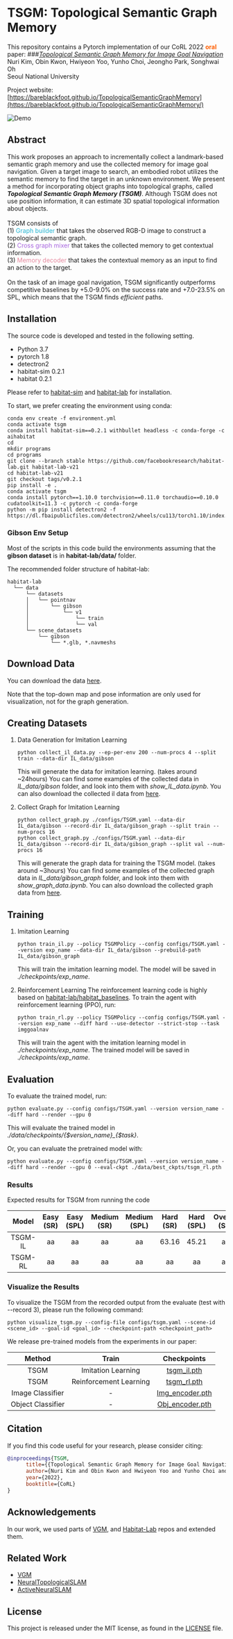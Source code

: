 # TSGM: Topological Semantic Graph Memory

This repository contains a Pytorch implementation of our CoRL 2022 **<span style="color: rgb(255, 95, 0)">oral</span>** paper:
###*[Topological Semantic Graph Memory for Image Goal Navigation](https://arxiv.org/pdf/2209.08274.pdf)* <br>
Nuri Kim, Obin Kwon, Hwiyeon Yoo, Yunho Choi, Jeongho Park, Songhwai Oh <br>
Seoul National University

Project website: [https://bareblackfoot.github.io/TopologicalSemanticGraphMemory](https://bareblackfoot.github.io/TopologicalSemanticGraphMemory/)

![Demo](readme-img/tsgm_corl_2022.gif)

## Abstract
This work proposes an approach to incrementally collect a landmark-based semantic graph memory and use the
collected memory for image goal navigation.
Given a target image to search, an embodied robot utilizes the semantic memory to find the target in an unknown
environment.
We present a method for incorporating object graphs into topological graphs, called
<span style="font-weight:bold; font-style: italic">Topological Semantic Graph Memory (TSGM)</span>.
Although TSGM does not use position information, it can estimate 3D spatial topological information about objects.
<br>
<br>TSGM consists of <br>
(1) <span style="color: rgb(37, 181, 210)">Graph builder</span> that takes the observed RGB-D image to construct
a topological semantic graph. <br>
(2) <span style="color: rgba(132, 37, 210, 0.699)">Cross graph mixer</span> that takes the collected memory to
get contextual information. <br>
(3) <span style="color: rgba(210, 37, 77, 0.535)">Memory decoder</span> that takes the contextual memory as an
input to find an action to the target.<br>
<br>
On the task of an image goal navigation, TSGM significantly outperforms competitive baselines by +5.0-9.0% on
the success rate and +7.0-23.5% on SPL, which means that the TSGM finds <span  style="font-style: italic">efficient</span> paths.

## Installation
The source code is developed and tested in the following setting. 
- Python 3.7
- pytorch 1.8
- detectron2
- habitat-sim 0.2.1
- habitat 0.2.1

Please refer to [habitat-sim](https://github.com/facebookresearch/habitat-sim.git) and [habitat-lab](https://github.com/facebookresearch/habitat-lab.git) for installation.

To start, we prefer creating the environment using conda:

```
conda env create -f environment.yml
conda activate tsgm
conda install habitat-sim==0.2.1 withbullet headless -c conda-forge -c aihabitat
cd 
mkdir programs
cd programs
git clone --branch stable https://github.com/facebookresearch/habitat-lab.git habitat-lab-v21
cd habitat-lab-v21
git checkout tags/v0.2.1
pip install -e .
conda activate tsgm
conda install pytorch==1.10.0 torchvision==0.11.0 torchaudio==0.10.0 cudatoolkit=11.3 -c pytorch -c conda-forge
python -m pip install detectron2 -f https://dl.fbaipublicfiles.com/detectron2/wheels/cu113/torch1.10/index.html
```

### Gibson Env Setup

Most of the scripts in this code build the environments assuming that the **gibson dataset** is in **habitat-lab/data/** folder.

The recommended folder structure of habitat-lab:
```
habitat-lab 
  └── data
      └── datasets
      │   └── pointnav
      │       └── gibson
      │           └── v1
      │               └── train
      │               └── val
      └── scene_datasets
          └── gibson
              └── *.glb, *.navmeshs  
```

## Download Data

You can download the data [here](https://drive.google.com/drive/folders/1Z0Z0Z0Z0Z0Z0Z0Z0Z0Z0Z0Z0Z0Z0Z0Z?usp=sharing).

[//]: # (## Demonstration)

[//]: # (To visualize the TSGM generation, run:)

[//]: # (```)

[//]: # (python tsgm_demo.py --gpu 0 --num-proc 2)

[//]: # (```)

[//]: # (This command will show the online TSGM generation during *random exploration*.)

[//]: # (The rendering window will show the generated TSGM and the observations as follows:)

[//]: # ()
[//]: # (![tsgm_demo_1]&#40;readme-img/tsgm_demo_1.gif&#41; ![tsgm_demo_2]&#40;readme-img/tsgm_demo_2.gif&#41;)

Note that the top-down map and pose information are only used for visualization, not for the graph generation. 


## Creating Datasets
1. Data Generation for Imitation Learning 
    ```
    python collect_il_data.py --ep-per-env 200 --num-procs 4 --split train --data-dir IL_data/gibson
    ```
    This will generate the data for imitation learning. (takes around ~24hours)
    You can find some examples of the collected data in *IL_data/gibson* folder, and look into them with  *show_IL_data.ipynb*.
    You can also download the collected il data from [here]().

2. Collect Graph for Imitation Learning 
    ```
    python collect_graph.py ./configs/TSGM.yaml --data-dir IL_data/gibson --record-dir IL_data/gibson_graph --split train --num-procs 16
    python collect_graph.py ./configs/TSGM.yaml --data-dir IL_data/gibson --record-dir IL_data/gibson_graph --split val --num-procs 16
    ```
    This will generate the graph data for training the TSGM model. (takes around ~3hours)
    You can find some examples of the collected graph data in *IL_data/gibson_graph* folder, and look into them with  *show_graph_data.ipynb*.
    You can also download the collected graph data from [here](https://mysnu-my.sharepoint.com/:f:/g/personal/blackfoot_seoul_ac_kr/EkGTdtVgaMVCvPMHNDjsxlcBoSN2wwzn83gXeF7vT2_Dfg?e=Z39TGP).

## Training
1. Imitation Learning
    ```
    python train_il.py --policy TSGMPolicy --config configs/TSGM.yaml --version exp_name --data-dir IL_data/gibson --prebuild-path IL_data/gibson_graph
    ```
    This will train the imitation learning model. The model will be saved in *./checkpoints/exp_name*.

2. Reinforcement Learning
The reinforcement learning code is highly based on [habitat-lab/habitat_baselines](https://github.com/facebookresearch/habitat-lab/tree/master/habitat_baselines).
To train the agent with reinforcement learning (PPO), run:
    ```
    python train_rl.py --policy TSGMPolicy --config configs/TSGM.yaml --version exp_name --diff hard --use-detector --strict-stop --task imggoalnav
    ```
    This will train the agent with the imitation learning model in *./checkpoints/exp_name*.
    The trained model will be saved in *./checkpoints/exp_name*.

## Evaluation
To evaluate the trained model, run:
```
python evaluate.py --config configs/TSGM.yaml --version version_name --diff hard --render --gpu 0
```
This will evaluate the trained model in *./data/checkpoints/{$version_name}_{$task}*.

Or, you can evaluate the pretrained model with:
```
python evaluate.py --config configs/TSGM.yaml --version version_name --diff hard --render --gpu 0 --eval-ckpt ./data/best_ckpts/tsgm_rl.pth
```

### Results
Expected results for TSGM from running the code

|  Model  | Easy (SR) | Easy (SPL) | Medium (SR) | Medium (SPL) |  Hard (SR)   | Hard (SPL) | Overall (SR)  | Overall (SPL) |
|:-------:|:---------:|:----------:|:-----------:|:------------:|:------------:|:----------:|:-------------:|:-------------:|
| TSGM-IL |    aa     |     aa     |     aa      |      aa      |    63.16     |   45.21    |      aa       |      aa       |
| TSGM-RL |   aa      |    aa      |    aa       |      aa      |     aa       |     aa      |      aa       |      aa       |

### Visualize the Results
To visualize the TSGM from the recorded output from the evaluate (test with --record 3), please run the following command:
```
python visualize_tsgm.py --config-file configs/tsgm.yaml --scene-id <scene_id> --goal-id <goal_id> --checkpoint-path <checkpoint_path>
```

We release pre-trained models from the experiments in our paper:

|      Method       |         Train          |                                                                   Checkpoints                                                                   |
|:-----------------:|:----------------------:|:-----------------------------------------------------------------------------------------------------------------------------------------------:|
|       TSGM        |   Imitation Learning   |                                                                 [tsgm_il.pth]()                                                                 |
|       TSGM        | Reinforcement Learning |                                                                 [tsgm_rl.pth]()                                                                 |
| Image Classifier  |           -            | [Img_encoder.pth](https://mysnu-my.sharepoint.com/:u:/g/personal/blackfoot_seoul_ac_kr/EfxZ2mghSVpNj6e7mM284jUBQs311Cv1svng7-QJvAd_pw?e=5enmYR) |
| Object Classifier |           -            | [Obj_encoder.pth](https://mysnu-my.sharepoint.com/:u:/g/personal/blackfoot_seoul_ac_kr/EdePue0Jxp9NhYAz9-0l5xYB9CHxHYUVfvm0vdKgq8T4ww?e=O497U9) |


## Citation
If you find this code useful for your research, please consider citing:
```Bibtex
@inproceedings{TSGM,
      title={{Topological Semantic Graph Memory for Image Goal Navigation}},
      author={Nuri Kim and Obin Kwon and Hwiyeon Yoo and Yunho Choi and Jeongho Park and Songhawi Oh},
      year={2022},
      booktitle={CoRL}
}
```

## Acknowledgements
In our work, we used parts of [VGM](https://rllab-snu.github.io/projects/vgm/doc.html), 
and [Habitat-Lab](https://github.com/facebookresearch/habitat-lab) repos and extended them.

## Related Work
- [VGM](https://rllab-snu.github.io/projects/vgm/doc.html)
- [NeuralTopologicalSLAM](https://devendrachaplot.github.io/projects/neural-topological-slam.html)
- [ActiveNeuralSLAM](https://devendrachaplot.github.io/projects/neural-slam.html)

## License
This project is released under the MIT license, as found in the [LICENSE](LICENSE) file.